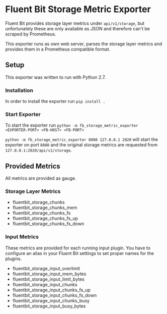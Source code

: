 # Fluent Bit Storage Metric Exporter

Fluent Bit provides storage layer metrics under `api/v1/storage`, but unfortunately these are only available as JSON and therefore can't be scraped by Prometheus.

This exporter runs as own web server, parses the storage layer metrics and provides them in a Prometheus compatible format.  

## Setup

This exporter was written to run with Python 2.7.

### Installation

In order to install the exporter run `pip install .`

### Start Exporter

To start the exporter run `python -m fb_storage_metric_exporter  <EXPORTER-PORT> <FB-HOST> <FB-PORT>`

`python -m fb_storage_metric_exporter 8080 127.0.0.1 2020` will start the exporter on port `8080` and the original storage metrics are requested from `127.0.0.1:2020/api/v1/storage`.

## Provided Metrics

All metrics are provided as gauge.

### Storage Layer Metrics

- fluentbit_storage_chunks
- fluentbit_storage_chunks_mem
- fluentbit_storage_chunks_fs
- fluentbit_storage_chunks_fs_up
- fluentbit_storage_chunks_fs_down

### Input Metrics

These metrics are provided for each running input plugin. You have to configure an alias in your Fluent Bit settings to set proper names for the plugins.

- fluentbit_storage_input_overlimit
- fluentbit_storage_input_mem_bytes
- fluentbit_storage_input_limit_bytes
- fluentbit_storage_input_chunks
- fluentbit_storage_input_chunks_fs_up
- fluentbit_storage_input_chunks_fs_down
- fluentbit_storage_input_chunks_busy
- fluentbit_storage_input_busy_bytes

